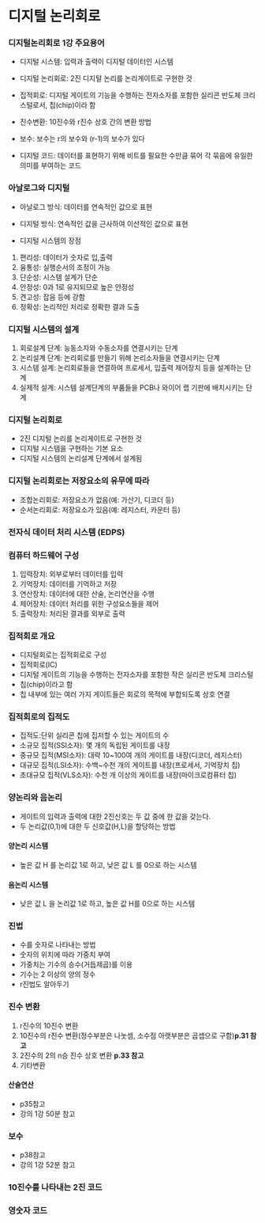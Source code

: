 # 디지털 논리회로

### 디지털논리회로 1강 주요용어
* 디지털 시스템: 입력과 출력이 디지털 데이터인 시스템

* 디지털 논리회로: 2진 디지털 논리를 논리게이트로 구현한 것

* 집적회로: 디지털 게이트의 기능을 수행하는 전자소자를 포함한 실리콘 반도체 크리스털로서, 칩(chip)이라 함

* 진수변환: 10진수와 r진수 상호 간의 변환 방법

* 보수: 보수는 r의 보수와 (r-1)의 보수가 있다

* 디지털 코드: 데이터를 표현하기 위해 비트를 필요한 수만큼 묶어 각 묶음에 유일한 의미를 부여하는 코드

### 아날로그와 디지털
* 아날로그 방식: 데이터를 연속적인 값으로 표현
* 디지털 방식: 연속적인 값을 근사하여 이산적인 값으로 표현

* 디지털 시스템의 장점
1. 편리성: 데이터가 숫자로 입,출력
2. 융통성: 실행순서의 조정이 가능
3. 단순성: 시스템 설계가 단순
4. 안정성: 0과 1로 유지되므로 높은 안정성
5. 견고성: 잡음 등에 강함
6. 정확성: 논리적인 처리로 정확한 결과 도출

### 디지털 시스템의 설계
1. 회로설계 단계: 능동소자와 수동소자를 연결시키는 단계
2. 논리설계 단계: 논리회로를 만들기 위해 논리소자들을 연결시키는 단계
3. 시스템 설계: 논리회로들을 연결하여 프로세서, 입출력 제어장치 등을 설계하는 단계
4. 실제적 설계: 시스템 설계단계의 부품들을 PCB나 와이어 랩 기판에 배치시키는 단계

### 디지털 논리회로
- 2진 디지털 논리를 논리게이트로 구현한 것
- 디지털 시스템을 구현하는 기본 요소
- 디지털 시스템의 논리설계 단계에서 설계됨

### 디지털 논리회로는 저장요소의 유무에 따라 
- 조합논리회로: 저장요소가 없음(예: 가산기, 디코더 등)
- 순서논리회로: 저장요소가 있음(예: 레지스터, 카운터 등)

### 전자식 데이터 처리 시스템 (EDPS)

### 컴퓨터 하드웨어 구성
1. 입력장치: 외부로부터 데이터를 입력
2. 기억장치: 데이터를 기억하고 저장
3. 연산장치: 데이터에 대한 산술, 논리연산을 수행
4. 제어장치: 데이터 처리를 위한 구성요소들을 제어
5. 출력장치: 처리된 결과를 외부로 출력

### 집적회로 개요
- 디지털회로는 집적회로로 구성
- 집적회로(IC)
- 디지털 게이트의 기능을 수행하는 전자소자를 포함한 작은 실리콘 반도체 크리스털
- 칩(chip)이라고 함
- 칩 내부에 있는 여러 가지 게이트들은 회로의 목적에 부합되도록 상호 연결

### 집적회로의 집적도
- 집적도:단위 실리콘 칩에 집저할 수 있는 게이트의 수
- 소규모 집적(SSI소자): 몇 개의 독립된 게이트를 내장
- 중규모 집적(MSI소자): 대략 10~100여 개의 게이트를 내장(디코더, 레지스터)
- 대규모 집적(LSI소자): 수백~수천 개의 게이트를 내장(프로세서, 기억장치 칩)
- 초대규모 집적(VLS소자): 수천 개 이상의 게이트를 내장(마이크로컴퓨터 칩)

### 양논리와 음논리
- 게이트의 입력과 출력에 대한 2진신호는 두 값 중에 한 값을 갖는다.
- 두 논리값(0,1)에 대한 두 신호값(H,L)을 할당하는 방법
#### 양논리 시스템
- 높은 값 H 를 논리값 1로 하고, 낮은 값 L 를 0으로 하는 시스템
#### 음논리 시스템
- 낮은 값 L 을 논리값 1로 하고,
높은 값 H를 0으로 하는 시스템

### 진법
- 수를 숫자로 나타내는 방법
- 숫자의 위치에 따라 가중치 부여
- 가중치는 기수의 승수(거듭제곱)를 이용
- 기수는 2 이상의 양의 정수
- r진법도 알아두기

### 진수 변환
1. r진수의 10진수 변환
2. 10진수의 r진수 변환(정수부분은 나눗셈, 소수점 아랫부분은 곱셉으로 구함)**p.31 참고**
3. 2진수의 2의 n승 진수 상호 변환 **p.33 참고**
4. 기타변환
#### 산술연산
- p35참고 
- 강의 1강 50분 참고
### 보수
- p38참고 
- 강의 1강 52분 참고

### 10진수를 나타내는 2진 코드
### 영숫자 코드